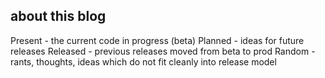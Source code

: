 ## about this blog

Present - the current code in progress (beta)
Planned - ideas for future releases
Released - previous releases moved from beta to prod
Random - rants, thoughts, ideas which do not fit cleanly into release model
